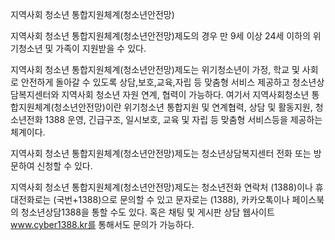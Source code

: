 지역사회 청소년 통합지원체계(청소년안전망)


지역사회 청소년 통합지원체계(청소년안전망)제도의 경우  만 9세 이상 24세 이하의 위기청소년 및 가족이 지원받을 수 있다.


지역사회 청소년 통합지원체계(청소년안전망)제도는 위기청소년이 가정, 학교 및 사회로 안전하게 돌아갈 수 있도록 상담,보호,교육,자립 등 맞춤형 서비스 제공하고 청소년상담복지센터와 지역사회 청소년 자원 연계, 협력이 가능하다. 여기서 지역사회청소년 통합지원체계(청소년안전망)이란 위기청소년 통합지원 및 연계협력, 상담 및 활동지원, 청소년전화 1388 운영, 긴급구조, 일시보호, 교육 및 자립 등 맞춤형 서비스등을 제공하는 체계이다.


지역사회 청소년 통합지원체계(청소년안전망)제도는 청소년상담복지센터 전화 또는 방문하여 신청할 수 있다.


지역사회 청소년 통합지원체계(청소년안전망)제도는 청소년전화 연락처 (1388)이나 휴대전화로는 (국번+1388)으로 문의할 수 있고 문자로는 (1388), 카카오톡이나 페이스북의 청소년상담1388을 통할 수도 있다. 혹은 채팅 및 게시판 상담 웹사이트 www.cyber1388.kr를 통해서도 문의가 가능하다.